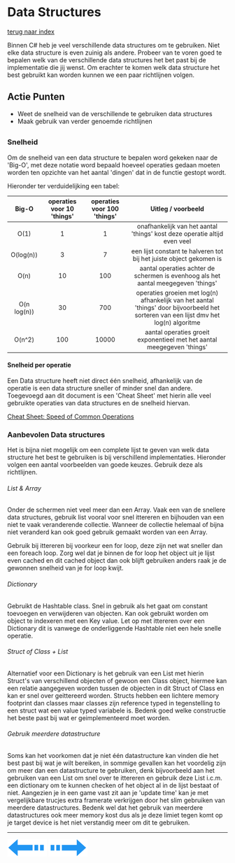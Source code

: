 # Data Structures
[terug naar index](/Index.md#scripting)  

Binnen C# heb je veel verschillende data structures om te gebruiken. Niet elke data structure is even zuinig als andere. Probeer van te voren goed te bepalen 
welk van de verschillende data structures het bet past bij de implementatie die jij wenst. Om erachter te komen welk data structure het best gebruikt kan worden 
kunnen we een paar richtlijnen volgen.

## Actie Punten
* Weet de snelheid van de verschillende te gebruiken data structures
* Maak gebruik van verder genoemde richtlijnen
##  

### Snelheid 

Om de snelheid van een data structure te bepalen word gekeken naar de 'Big-O', met deze notatie word bepaald hoeveel operaties gedaan moeten worden ten opzichte van 
het aantal 'dingen' dat in de functie gestopt wordt.

Hieronder ter verduidelijking een tabel:
 
|Big-O|operaties voor 10 'things'|operaties voor 100 'things'|Uitleg / voorbeeld|
|:--:|:--:|:--:|:--:|
|O(1)|1|1|onafhankelijk van het aantal 'things' kost deze operatie altijd even veel|
|O(log(n))|3|7|een lijst constant te halveren tot bij het juiste object gekomen is|
|O(n)|10|100|aantal operaties achter de schermen is evenhoog als het aantal meegegeven 'things'|
|O(n log(n))|30|700|operaties groeien met log(n) afhankelijk van het aantal 'things' door bijvoorbeeld het sorteren van een lijst dmv het log(n) algoritme|
|O(n^2)|100|10000|aantal operaties groeit exponentieel met het aantal meegegeven 'things'|
  
#### Snelheid per operatie

Een Data structure heeft niet direct één snelheid, afhankelijk van de operatie is een data structure sneller of minder snel dan andere. Toegevoegd aan dit document 
is een 'Cheat Sheet' met hierin alle veel gebruikte operaties van data structures en de snelheid hiervan.

[Cheat Sheet: Speed of Common Operations](/Scripting/CheatSheet.md)  

### Aanbevolen Data structures

Het is bijna niet mogelijk om een complete lijst te geven van welk data structure het best te gebruiken is bij verschillend implementaties. Hieronder volgen een 
aantal voorbeelden van goede keuzes. Gebruik deze als richtlijnen.

###### List & Array
Onder de schermen niet veel meer dan een Array. Vaak een van de snellere data structures, gebruik list vooral voor snel ittereren en bijhouden van een niet 
te vaak veranderende collectie.  Wanneer de collectie helemaal of bijna niet veranderd kan ook goed gebruik gemaakt worden van een Array.

Gebruik bij ittereren bij voorkeur een for loop, deze zijn net wat sneller dan een foreach loop. Zorg wel dat je binnen de for loop het object 
uit je lijst even cached en dit cached object dan ook blijft gebruiken anders raak je de gewonnen snelheid van je for loop kwijt.  

###### Dictionary
Gebruikt de Hashtable class. Snel in gebruik als het gaat om constant toevoegen en verwijderen van objecten. Kan ook gebruikt worden om object te indexeren 
met een Key value. Let op met ittereren over een Dictionary dit is vanwege de onderliggende Hashtable niet een hele snelle operatie. 

###### Struct of Class + List
Alternatief voor een Dictionary is het gebruik van een List met hierin Struct's van verschillend objecten of gewoon een Class object, hiermee kan een relatie 
aangegeven worden tussen de objecten in dit Struct of Class en kan er snel over geittereerd worden. Structs hebben een lichtere memory footprint dan classes 
maar classes zijn reference typed in tegenstelling to een struct wat een value typed variabele is. Bedenk goed welke constructie het beste past bij 
wat er geimplementeerd moet worden.  

###### Gebruik meerdere datastructure
Soms kan het voorkomen dat je niet één datastructure kan vinden die het best past bij wat je wilt bereiken, in sommige gevallen kan het voordelig zijn om 
meer dan een datastructure te gebruiken, denk bijvoorbeeld aan het gebruiken van een List om snel over te ittereren en gebruik deze List i.c.m. een dictionary 
om te kunnen checken of het object al in de lijst bestaat of niet. Aangezien je in een game vast zit aan je 'update time' kan je met vergelijkbare trucjes 
extra framerate verkrijgen door het slim gebruiken van meerdere datastructures. Bedenk wel dat het gebruik van meerdere datastructures ook meer memory kost dus 
als je deze limiet tegen komt op je target device is het niet verstandig meer om dit te gebruiken.

---
[![Last Page](/Afbeeldingen/Arrow_back_small.png)](/Scripting/UnityApiCalls.md) [![Next Page](/Afbeeldingen/Arrow_next_small.png)](/Scripting/UnityUI.md)